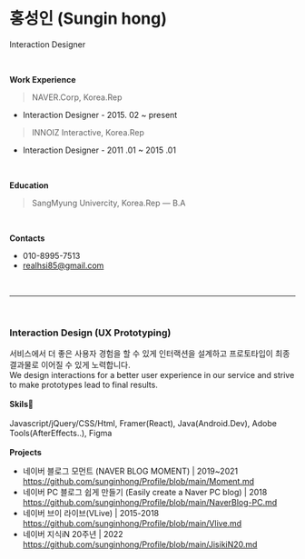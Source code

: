


# 홍성인 (Sungin hong)
Interaction Designer

<br>

**Work Experience**
> NAVER.Corp, Korea.Rep
- Interaction Designer - 2015. 02 ~ present

> INNOIZ Interactive, Korea.Rep
- Interaction Designer - 2011 .01 ~ 2015 .01
<br>

**Education**
> SangMyung Univercity, Korea.Rep — B.A
<br>

**Contacts**
- 010-8995-7513
- realhsi85@gmail.com

<br>

___________

<br>

### **Interaction Design (UX Prototyping)**
서비스에서 더 좋은 사용자 경험을 할 수 있게 인터랙션을 설계하고 프로토타입이 최종 결과물로 이어질 수 있게 노력합니다.
<br>
We design interactions for a better user experience in our service and strive to make prototypes lead to final results.
<br><br>
**Skils🔧**<br><br>
Javascript/jQuery/CSS/Html, Framer(React), Java(Android.Dev), Adobe Tools(AfterEffects..), Figma
<br><br>
**Projects**
- 네이버 블로그 모먼트 (NAVER BLOG MOMENT) | 2019~2021<br>https://github.com/sunginhong/Profile/blob/main/Moment.md
- 네이버 PC 블로그 쉽게 만들기 (Easily create a Naver PC blog) | 2018<br>https://github.com/sunginhong/Profile/blob/main/NaverBlog-PC.md
- 네이버 브이 라이브(VLive) | 2015-2018<br>https://github.com/sunginhong/Profile/blob/main/Vlive.md
- 네이버 지식iN 20주년 | 2022<br>https://github.com/sunginhong/Profile/blob/main/JisikiN20.md
